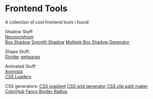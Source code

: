 # Frontend Tools

A collection of cool frontend tools i found

Shadow Stuff: \
[Neumorphism](https://neumorphism.io/#e0e0e0) \
[Box Shadow](https://www.cssmatic.com/box-shadow)
[Smooth Shadow](https://shadows.brumm.af/)
[Multiple Box Shadow Generator](https://htmlcssfreebies.com/box-shadow-generator-multiple/)

Shape Stuff:\
[Divider](https://www.shapedivider.app)
[getwaves](https://getwaves.io/)

Animated Stuff: \
[Animista](https://animista.net/)\
[CSS Loaders](https://cssloaders.github.io/)

CSS generators:
[CSS gradient](https://cssgradient.io/)
[CSS grid generator](https://cssgrid-generator.netlify.app/)
[CSS clip path maker](https://bennettfeely.com/clippy/)
[ColorHub](https://colorhub.vercel.app/)
[Fancy Border Radius](https://9elements.github.io/fancy-border-radius/)
